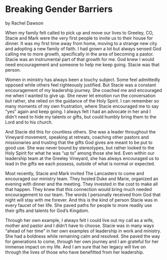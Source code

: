 # Breaking Gender Barriers

by Rachel Dawson

When my family felt called to pick up and move our lives to Greeley, CO, Stacie and Mark were the very first people to
invite us to their house for dinner. It was my first time away from home, moving to a strange new city and adopting a
new family of faith. I had grown a lot but always sensed God calling me to more growth, specifically in the area of
becoming a pastor. Stacie was an instrumental part of that growth for me. God knew I would need encouragement and
someone to help me keep going. Stacie was that person.

Women in ministry has always been a touchy subject. Some feel admittedly opposed while others feel righteously
justified. But Stacie was a constant encouragement of my leadership journey. She coached me and encouraged me when I
wanted to give up. She never let emotion run the conversation but rather, she relied on the guidance of the Holy Spirit.
I can remember so many moments of my own frustration, where Stacie encouraged me to say “yes” again and keep going. I
always felt I had an advocate in her and I didn’t need to hide my talents or gifts, but could humbly bring them to the
Lord and to his church.

And Stacie did this for countless others. She was a leader throughout the Vineyard movement, speaking at retreats,
coaching other pastors and missionaries and trusting that the gifts God gives are meant to be put to good use. She was
never bound by stereotypes, but rather looked to the Holy Spirit for what he was “up to” among those she led. Even
within our leadership team at the Greeley Vineyard, she has always encouraged us to lead in the gifts we each possess,
outside of what is normal or expected.

Most recently, Stacie and Mark invited The Lancasters to come and encouraged our ministry team. They hosted Duke and
Marie, organized an evening with dinner and the meeting. They invested in the cost to make all that happen. They knew
that this connection would bring much needed encouragement to our team. The words I personally received from God that
night will stay with me forever. And this is the kind of person Stacie was in every faucet of her life. She paved paths
for people to more readily use their gifts and talents for God’s Kingdom.

Through her own example, I always felt I could live out my call as a wife, mother and pastor and I didn’t have to
choose. Stacie was in many ways “ahead of her time” in her own examples of leadership in work and ministry. She had a
boldness while remaining calm and resolved. She paved the way for generations to come, through her own journey and I am
grateful for her immense impact on my life. And I am sure that her legacy will live on through the lives of those who
have benefitted from her leadership.

